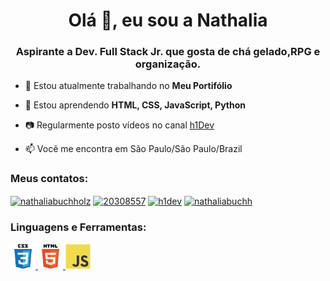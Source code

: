 <h1 align="center">Olá 👋, eu sou a Nathalia</h1>
<h3 align="center">Aspirante a Dev. Full Stack Jr. que gosta de chá gelado,RPG e organização.</h3>

- 🔭 Estou atualmente trabalhando no **Meu Portifólio**

- 📘 Estou aprendendo **HTML, CSS, JavaScript, Python**

- 📷 Regularmente posto vídeos no canal [h1Dev](https://www.youtube.com/@h1Dev)

- 📫 Você me encontra em São Paulo/São Paulo/Brazil

<h3 align="left">Meus contatos:</h3>
<p align="left">
<a href="https://linkedin.com/in/nathaliabuchholz" target="blank"><img align="center" src="https://raw.githubusercontent.com/rahuldkjain/github-profile-readme-generator/master/src/images/icons/Social/linked-in-alt.svg" alt="nathaliabuchholz" height="30" width="40" /></a>
<a href="https://stackoverflow.com/users/20308557" target="blank"><img align="center" src="https://raw.githubusercontent.com/rahuldkjain/github-profile-readme-generator/master/src/images/icons/Social/stack-overflow.svg" alt="20308557" height="30" width="40" /></a>
<a href="https://www.youtube.com/c/h1dev" target="blank"><img align="center" src="https://raw.githubusercontent.com/rahuldkjain/github-profile-readme-generator/master/src/images/icons/Social/youtube.svg" alt="h1dev" height="30" width="40" /></a>
<a href="https://www.hackerrank.com/nathaliabuchh" target="blank"><img align="center" src="https://raw.githubusercontent.com/rahuldkjain/github-profile-readme-generator/master/src/images/icons/Social/hackerrank.svg" alt="nathaliabuchh" height="30" width="40" /></a>
</p>

<h3 align="left">Linguagens e Ferramentas:</h3>
<p align="left"> <a href="https://www.w3schools.com/css/" target="_blank" rel="noreferrer"> <img src="https://raw.githubusercontent.com/devicons/devicon/master/icons/css3/css3-original-wordmark.svg" alt="css3" width="40" height="40"/> </a> <a href="https://www.w3.org/html/" target="_blank" rel="noreferrer"> <img src="https://raw.githubusercontent.com/devicons/devicon/master/icons/html5/html5-original-wordmark.svg" alt="html5" width="40" height="40"/> </a> <a href="https://developer.mozilla.org/en-US/docs/Web/JavaScript" target="_blank" rel="noreferrer"> <img src="https://raw.githubusercontent.com/devicons/devicon/master/icons/javascript/javascript-original.svg" alt="javascript" width="40" height="40"/> </a> </p>

<!---
TODO: Melhorar o padrão e mudar o esquema dos elementos
--->
